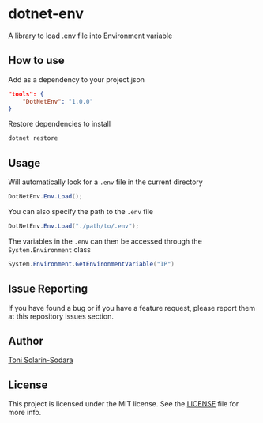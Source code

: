 # dotnet-env

A library to load .env file into Environment variable

## How to use
Add as a dependency to your project.json
```json
"tools": {
    "DotNetEnv": "1.0.0"
}
```
Restore dependencies to install
```bash
dotnet restore
```

## Usage

Will automatically look for a `.env` file in the current directory
```csharp
DotNetEnv.Env.Load();
```

You can also specify the path to the `.env` file
```csharp
DotNetEnv.Env.Load("./path/to/.env");
```

The variables in the `.env` can then be accessed through the `System.Environment` class
```csharp
System.Environment.GetEnvironmentVariable("IP")
```

## Issue Reporting

If you have found a bug or if you have a feature request, please report them at this repository issues section.

## Author

[Toni Solarin-Sodara](https://github.com/tsolarin)

## License

This project is licensed under the MIT license. See the [LICENSE](LICENSE) file for more info.